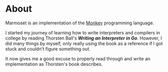 # About

Marmoset is an implementation of the [Monkey](https://monkeylang.org/) programming language.

I started my journey of learning how to write interpreters and compilers in college by reading Thorsten Ball's ***Writing an Interpreter in Go***.
However, I did many things by myself, only really using the book as a reference if I got stuck and couldn't figure something out.

It now gives me a good excuse to properly read through and write an implementation as Thorsten's book describes.

